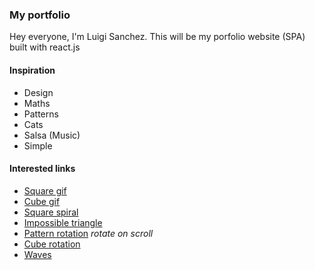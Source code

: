 ### My portfolio

Hey everyone, I'm Luigi Sanchez. This will be my porfolio website (SPA) built with react.js

#### Inspiration

- Design
- Maths
- Patterns
- Cats
- Salsa (Music)
- Simple

#### Interested links

- [Square gif](https://www.pinterest.es/pin/403424079119628492/)
- [Cube gif](https://www.pinterest.es/pin/421860690098676535/)
- [Square spiral](https://www.pinterest.es/pin/299489443949254243/)
- [Impossible triangle](https://www.pinterest.es/pin/219409813081129343/)
- [Pattern rotation](https://www.pinterest.es/pin/416512665510732757/) _rotate on scroll_
- [Cube rotation](https://www.pinterest.es/pin/142215300716710341/)
- [Waves](https://www.pinterest.es/pin/711779916093646577/)
